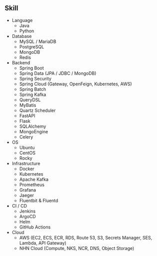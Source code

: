 ## Skill
- Language
  - Java
  - Python
- Database
  - MySQL / MariaDB
  - PostgreSQL
  - MongoDB
  - Redis
- Backend
  - Spring Boot
  - Spring Data (JPA / JDBC / MongoDB)
  - Spring Security
  - Spring Cloud (Gateway, OpenFeign, Kubernetes, AWS)
  - Spring Batch
  - Spring Kafka
  - QueryDSL
  - MyBatis
  - Quartz Scheduler
  - FastAPI
  - Flask
  - SQLAlchemy
  - MongoEngine
  - Celery
- OS
  - Ubuntu
  - CentOS
  - Rocky
- Infrastructure
  - Docker
  - Kubernetes
  - Apache Kafka
  - Prometheus
  - Grafana
  - Jaeger
  - Fluentbit & Fluentd
- CI / CD
  - Jenkins
  - ArgoCD
  - Helm
  - GitHub Actions
- Cloud
  - AWS (EC2, ECS, ECR, RDS, Route 53, S3, Secrets Manager, SES, Lambda, API Gateway)
  - NHN Cloud (Compute, NKS, NCR, DNS, Object Storage)
